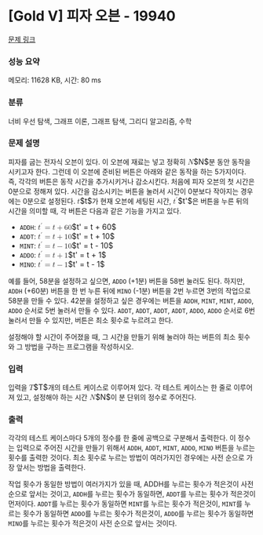 # [Gold V] 피자 오븐 - 19940 

[문제 링크](https://www.acmicpc.net/problem/19940) 

### 성능 요약

메모리: 11628 KB, 시간: 80 ms

### 분류

너비 우선 탐색, 그래프 이론, 그래프 탐색, 그리디 알고리즘, 수학

### 문제 설명

<p>피자를 굽는 전자식 오븐이 있다. 이 오븐에 재료는 넣고 정확히 <mjx-container class="MathJax" jax="CHTML" style="font-size: 109%; position: relative;"><mjx-math class="MJX-TEX" aria-hidden="true"><mjx-mi class="mjx-i"><mjx-c class="mjx-c1D441 TEX-I"></mjx-c></mjx-mi></mjx-math><mjx-assistive-mml unselectable="on" display="inline"><math xmlns="http://www.w3.org/1998/Math/MathML"><mi>N</mi></math></mjx-assistive-mml><span aria-hidden="true" class="no-mathjax mjx-copytext">$N$</span></mjx-container>분 동안 동작을 시키고자 한다. 그런데 이 오븐에 준비된 버튼은 아래와 같은 동작을 하는 5가지이다. 즉, 각각의 버튼은 동작 시간을 추가시키거나 감소시킨다. 처음에 피자 오븐의 첫 시간은 0분으로 정해져 있다. 시간을 감소시키는 버튼을 눌러서 시간이 0분보다 작아지는 경우에는 0분으로 설정된다. <mjx-container class="MathJax" jax="CHTML" style="font-size: 109%; position: relative;"><mjx-math class="MJX-TEX" aria-hidden="true"><mjx-mi class="mjx-i"><mjx-c class="mjx-c1D461 TEX-I"></mjx-c></mjx-mi></mjx-math><mjx-assistive-mml unselectable="on" display="inline"><math xmlns="http://www.w3.org/1998/Math/MathML"><mi>t</mi></math></mjx-assistive-mml><span aria-hidden="true" class="no-mathjax mjx-copytext">$t$</span></mjx-container>가 현재 오븐에 세팅된 시간, <mjx-container class="MathJax" jax="CHTML" style="font-size: 109%; position: relative;"><mjx-math class="MJX-TEX" aria-hidden="true"><mjx-msup><mjx-mi class="mjx-i"><mjx-c class="mjx-c1D461 TEX-I"></mjx-c></mjx-mi><mjx-script style="vertical-align: 0.363em;"><mjx-mo class="mjx-var" size="s"><mjx-c class="mjx-c2032"></mjx-c></mjx-mo></mjx-script></mjx-msup></mjx-math><mjx-assistive-mml unselectable="on" display="inline"><math xmlns="http://www.w3.org/1998/Math/MathML"><msup><mi>t</mi><mo data-mjx-alternate="1">′</mo></msup></math></mjx-assistive-mml><span aria-hidden="true" class="no-mathjax mjx-copytext">$t'$</span></mjx-container>은 버튼을 누른 뒤의 시간을 의미할 때, 각 버튼은 다음과 같은 기능을 가지고 있다.</p>

<ul>
	<li><code>ADDH</code>: <mjx-container class="MathJax" jax="CHTML" style="font-size: 109%; position: relative;"><mjx-math class="MJX-TEX" aria-hidden="true"><mjx-msup><mjx-mi class="mjx-i"><mjx-c class="mjx-c1D461 TEX-I"></mjx-c></mjx-mi><mjx-script style="vertical-align: 0.363em;"><mjx-mo class="mjx-var" size="s"><mjx-c class="mjx-c2032"></mjx-c></mjx-mo></mjx-script></mjx-msup><mjx-mo class="mjx-n" space="4"><mjx-c class="mjx-c3D"></mjx-c></mjx-mo><mjx-mi class="mjx-i" space="4"><mjx-c class="mjx-c1D461 TEX-I"></mjx-c></mjx-mi><mjx-mo class="mjx-n" space="3"><mjx-c class="mjx-c2B"></mjx-c></mjx-mo><mjx-mn class="mjx-n" space="3"><mjx-c class="mjx-c36"></mjx-c><mjx-c class="mjx-c30"></mjx-c></mjx-mn></mjx-math><mjx-assistive-mml unselectable="on" display="inline"><math xmlns="http://www.w3.org/1998/Math/MathML"><msup><mi>t</mi><mo data-mjx-alternate="1">′</mo></msup><mo>=</mo><mi>t</mi><mo>+</mo><mn>60</mn></math></mjx-assistive-mml><span aria-hidden="true" class="no-mathjax mjx-copytext">$t' = t + 60$</span> </mjx-container></li>
	<li><code>ADDT</code>: <mjx-container class="MathJax" jax="CHTML" style="font-size: 109%; position: relative;"><mjx-math class="MJX-TEX" aria-hidden="true"><mjx-msup><mjx-mi class="mjx-i"><mjx-c class="mjx-c1D461 TEX-I"></mjx-c></mjx-mi><mjx-script style="vertical-align: 0.363em;"><mjx-mo class="mjx-var" size="s"><mjx-c class="mjx-c2032"></mjx-c></mjx-mo></mjx-script></mjx-msup><mjx-mo class="mjx-n" space="4"><mjx-c class="mjx-c3D"></mjx-c></mjx-mo><mjx-mi class="mjx-i" space="4"><mjx-c class="mjx-c1D461 TEX-I"></mjx-c></mjx-mi><mjx-mo class="mjx-n" space="3"><mjx-c class="mjx-c2B"></mjx-c></mjx-mo><mjx-mn class="mjx-n" space="3"><mjx-c class="mjx-c31"></mjx-c><mjx-c class="mjx-c30"></mjx-c></mjx-mn></mjx-math><mjx-assistive-mml unselectable="on" display="inline"><math xmlns="http://www.w3.org/1998/Math/MathML"><msup><mi>t</mi><mo data-mjx-alternate="1">′</mo></msup><mo>=</mo><mi>t</mi><mo>+</mo><mn>10</mn></math></mjx-assistive-mml><span aria-hidden="true" class="no-mathjax mjx-copytext">$t' = t + 10$</span> </mjx-container></li>
	<li><code>MINT</code>: <mjx-container class="MathJax" jax="CHTML" style="font-size: 109%; position: relative;"><mjx-math class="MJX-TEX" aria-hidden="true"><mjx-msup><mjx-mi class="mjx-i"><mjx-c class="mjx-c1D461 TEX-I"></mjx-c></mjx-mi><mjx-script style="vertical-align: 0.363em;"><mjx-mo class="mjx-var" size="s"><mjx-c class="mjx-c2032"></mjx-c></mjx-mo></mjx-script></mjx-msup><mjx-mo class="mjx-n" space="4"><mjx-c class="mjx-c3D"></mjx-c></mjx-mo><mjx-mi class="mjx-i" space="4"><mjx-c class="mjx-c1D461 TEX-I"></mjx-c></mjx-mi><mjx-mo class="mjx-n" space="3"><mjx-c class="mjx-c2212"></mjx-c></mjx-mo><mjx-mn class="mjx-n" space="3"><mjx-c class="mjx-c31"></mjx-c><mjx-c class="mjx-c30"></mjx-c></mjx-mn></mjx-math><mjx-assistive-mml unselectable="on" display="inline"><math xmlns="http://www.w3.org/1998/Math/MathML"><msup><mi>t</mi><mo data-mjx-alternate="1">′</mo></msup><mo>=</mo><mi>t</mi><mo>−</mo><mn>10</mn></math></mjx-assistive-mml><span aria-hidden="true" class="no-mathjax mjx-copytext">$t' = t - 10$</span> </mjx-container></li>
	<li><code>ADDO</code>: <mjx-container class="MathJax" jax="CHTML" style="font-size: 109%; position: relative;"><mjx-math class="MJX-TEX" aria-hidden="true"><mjx-msup><mjx-mi class="mjx-i"><mjx-c class="mjx-c1D461 TEX-I"></mjx-c></mjx-mi><mjx-script style="vertical-align: 0.363em;"><mjx-mo class="mjx-var" size="s"><mjx-c class="mjx-c2032"></mjx-c></mjx-mo></mjx-script></mjx-msup><mjx-mo class="mjx-n" space="4"><mjx-c class="mjx-c3D"></mjx-c></mjx-mo><mjx-mi class="mjx-i" space="4"><mjx-c class="mjx-c1D461 TEX-I"></mjx-c></mjx-mi><mjx-mo class="mjx-n" space="3"><mjx-c class="mjx-c2B"></mjx-c></mjx-mo><mjx-mn class="mjx-n" space="3"><mjx-c class="mjx-c31"></mjx-c></mjx-mn></mjx-math><mjx-assistive-mml unselectable="on" display="inline"><math xmlns="http://www.w3.org/1998/Math/MathML"><msup><mi>t</mi><mo data-mjx-alternate="1">′</mo></msup><mo>=</mo><mi>t</mi><mo>+</mo><mn>1</mn></math></mjx-assistive-mml><span aria-hidden="true" class="no-mathjax mjx-copytext">$t' = t + 1$</span> </mjx-container></li>
	<li><code>MINO</code>: <mjx-container class="MathJax" jax="CHTML" style="font-size: 109%; position: relative;"><mjx-math class="MJX-TEX" aria-hidden="true"><mjx-msup><mjx-mi class="mjx-i"><mjx-c class="mjx-c1D461 TEX-I"></mjx-c></mjx-mi><mjx-script style="vertical-align: 0.363em;"><mjx-mo class="mjx-var" size="s"><mjx-c class="mjx-c2032"></mjx-c></mjx-mo></mjx-script></mjx-msup><mjx-mo class="mjx-n" space="4"><mjx-c class="mjx-c3D"></mjx-c></mjx-mo><mjx-mi class="mjx-i" space="4"><mjx-c class="mjx-c1D461 TEX-I"></mjx-c></mjx-mi><mjx-mo class="mjx-n" space="3"><mjx-c class="mjx-c2212"></mjx-c></mjx-mo><mjx-mn class="mjx-n" space="3"><mjx-c class="mjx-c31"></mjx-c></mjx-mn></mjx-math><mjx-assistive-mml unselectable="on" display="inline"><math xmlns="http://www.w3.org/1998/Math/MathML"><msup><mi>t</mi><mo data-mjx-alternate="1">′</mo></msup><mo>=</mo><mi>t</mi><mo>−</mo><mn>1</mn></math></mjx-assistive-mml><span aria-hidden="true" class="no-mathjax mjx-copytext">$t' = t - 1$</span> </mjx-container></li>
</ul>

<p>예를 들어, 58분을 설정하고 싶으면, <code>ADDO</code> (+1분) 버튼을 58번 눌러도 된다. 하지만, <code>ADDH</code> (+60분) 버튼을 한 번 누른 뒤에 <code>MINO</code> (-1분) 버튼을 2번 누르면 3번의 작업으로 58분을 만들 수 있다. 42분을 설정하고 싶은 경우에는 버튼을 <code>ADDH</code>, <code>MINT</code>, <code>MINT</code>, <code>ADDO</code>, <code>ADDO</code> 순서로 5번 눌러서 만들 수 있다. <code>ADDT</code>, <code>ADDT</code>, <code>ADDT</code>, <code>ADDT</code>, <code>ADDO</code>, <code>ADDO</code> 순서로 6번 눌러서 만들 수 있지만, 버튼은 최소 횟수로 누르려고 한다.</p>

<p>설정해야 할 시간이 주어졌을 때, 그 시간을 만들기 위해 눌러야 하는 버튼의 최소 횟수와 그 방법을 구하는 프로그램을 작성하시오.</p>

### 입력 

 <p>입력을 <mjx-container class="MathJax" jax="CHTML" style="font-size: 109%; position: relative;"><mjx-math class="MJX-TEX" aria-hidden="true"><mjx-mi class="mjx-i"><mjx-c class="mjx-c1D447 TEX-I"></mjx-c></mjx-mi></mjx-math><mjx-assistive-mml unselectable="on" display="inline"><math xmlns="http://www.w3.org/1998/Math/MathML"><mi>T</mi></math></mjx-assistive-mml><span aria-hidden="true" class="no-mathjax mjx-copytext">$T$</span></mjx-container>개의 테스트 케이스로 이루어져 있다. 각 테스트 케이스는 한 줄로 이루어져 있고, 설정해야 하는 시간 <mjx-container class="MathJax" jax="CHTML" style="font-size: 109%; position: relative;"><mjx-math class="MJX-TEX" aria-hidden="true"><mjx-mi class="mjx-i"><mjx-c class="mjx-c1D441 TEX-I"></mjx-c></mjx-mi></mjx-math><mjx-assistive-mml unselectable="on" display="inline"><math xmlns="http://www.w3.org/1998/Math/MathML"><mi>N</mi></math></mjx-assistive-mml><span aria-hidden="true" class="no-mathjax mjx-copytext">$N$</span></mjx-container>이 분 단위의 정수로 주어진다.</p>

### 출력 

 <p>각각의 테스트 케이스마다 5개의 정수를 한 줄에 공백으로 구분해서 출력한다. 이 정수는 입력으로 주어진 시간을 만들기 위해서 <code>ADDH</code>, <code>ADDT</code>, <code>MINT</code>, <code>ADDO</code>, <code>MINO</code> 버튼을 누르는 횟수를 출력한 것이다. 최소 횟수로 누르는 방법이 여러가지인 경우에는 사전 순으로 가장 앞서는 방법을 출력한다.</p>

<p>작업 횟수가 동일한 방법이 여러가지가 있을 때, ADDH를 누르는 횟수가 적은것이 사전 순으로 앞서는 것이고, <code>ADDH</code>를 누르는 횟수가 동일하면, <code>ADDT</code>를 누르는 횟수가 적은것이 먼저이다. <code>ADDT</code>를 누르는 횟수가 동일하면 <code>MINT</code>를 누르는 횟수가 적은것이, <code>MINT</code>를 누르는 횟수가 동일하면 <code>ADDO</code>를 누르는 횟수가 적은것이, <code>ADDO</code>를 누르는 횟수가 동일하면 <code>MINO</code>를 누르는 횟수가 적은것이 사전 순으로 앞서는 것이다.</p>


